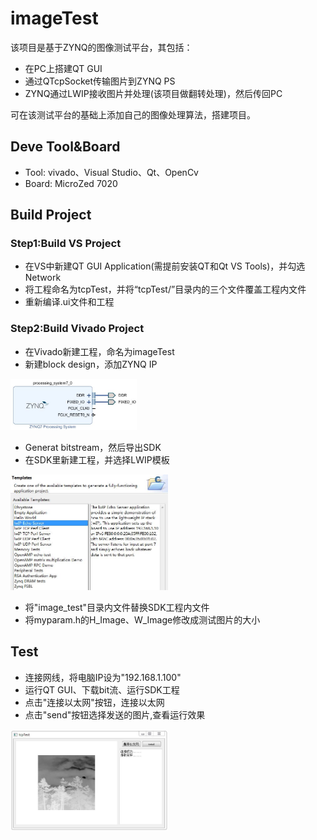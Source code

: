 # imageTest
该项目是基于ZYNQ的图像测试平台，其包括：

- 在PC上搭建QT GUI
- 通过QTcpSocket传输图片到ZYNQ PS
- ZYNQ通过LWIP接收图片并处理(该项目做翻转处理)，然后传回PC

可在该测试平台的基础上添加自己的图像处理算法，搭建项目。

## Deve Tool&Board
- Tool: vivado、Visual Studio、Qt、OpenCv
- Board: MicroZed 7020

## Build Project
### Step1:Build VS Project

- 在VS中新建QT GUI Application(需提前安装QT和Qt VS Tools)，并勾选Network
- 将工程命名为tcpTest，并将“tcpTest/”目录内的三个文件覆盖工程内文件
- 重新编译.ui文件和工程

### Step2:Build Vivado Project

- 在Vivado新建工程，命名为imageTest
- 新建block design，添加ZYNQ IP
<div align=left><img src=image\bd.jpg width=40%></div>

- Generat bitstream，然后导出SDK
- 在SDK里新建工程，并选择LWIP模板
<div align=left><img src=image\lwip.jpg width=50%></div>

- 将"image_test"目录内文件替换SDK工程内文件
- 将myparam.h的H_Image、W_Image修改成测试图片的大小

## Test 
- 连接网线，将电脑IP设为"192.168.1.100"
- 运行QT GUI、下载bit流、运行SDK工程
- 点击"连接以太网"按钮，连接以太网
- 点击"send"按钮选择发送的图片,查看运行效果
<div align=left><img src=image\result.jpg width=50%></div>
